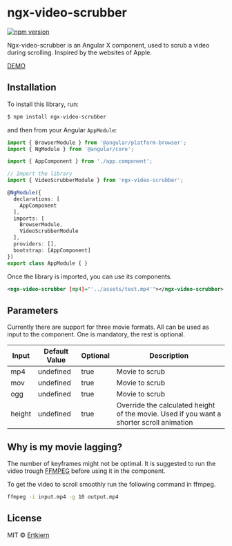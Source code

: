 # ngx-video-scrubber

[![npm version](https://badge.fury.io/js/ngx-video-scrubber.svg)](https://badge.fury.io/js/ngx-video-scrubber)

Ngx-video-scrubber is an Angular X component, used to scrub a video during scrolling. Inspired by the websites of Apple.

[DEMO](https://vinoppskrifter.net/)

## Installation

To install this library, run:

```bash
$ npm install ngx-video-scrubber
```

and then from your Angular `AppModule`:

```typescript
import { BrowserModule } from '@angular/platform-browser';
import { NgModule } from '@angular/core';

import { AppComponent } from './app.component';

// Import the library
import { VideoScrubberModule } from 'ngx-video-scrubber';

@NgModule({
  declarations: [
    AppComponent
  ],
  imports: [
    BrowserModule,
    VideoScrubberModule
  ],
  providers: [],
  bootstrap: [AppComponent]
})
export class AppModule { }
```

Once the library is imported, you can use its components.

```xml
<ngx-video-scrubber [mp4]="'../assets/test.mp4'"></ngx-video-scrubber>
```

## Parameters

Currently there are support for three movie formats. All can be used as input to the component. One is mandatory, the rest is optional.

| Input         | Default Value | Optional      | Description   |
| ------------- | ------------- | ------------- | ------------- |
| mp4           | undefined     | true          | Movie to scrub|
| mov           | undefined     | true          | Movie to scrub|
| ogg           | undefined     | true          | Movie to scrub|
| height        | undefined     | true          | Override the calculated height of the movie. Used if you want a shorter scroll animation|

## Why is my movie lagging?

The number of keyframes might not be optimal. It is suggested to run the video trough [FFMPEG](https://www.ffmpeg.org/) before using it in the component.

To get the video to scroll smoothly run the following command in ffmpeg.

```bash
ffmpeg -i input.mp4 -g 10 output.mp4
```

## License

MIT © [Ertkjern](mailto:orjanert@gmail.com)
